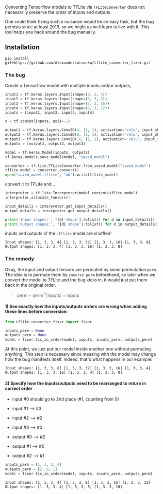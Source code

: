 
Converting Tensorflow models to TFLite via `TFLiteConverter` does not necessarily preserve the order of inputs and outputs.

One could think fixing such a nuisance would be an easy task, but the bug persists since at least 2019, 
so we might as well learn to live with it. This tool helps you hack around the bug manually.

## Installation

```console
pip install git+https://github.com/AlexanderLutsenko/tflite_converter_fixer.git
```

### The bug

Create a Tensorflow model with multiple inputs and/or outputs,

```python
input1 = tf.keras.layers.Input(shape=(3, 3, 4))
input2 = tf.keras.layers.Input(shape=(3, 3, 8))
input3 = tf.keras.layers.Input(shape=(3, 3, 16))
input4 = tf.keras.layers.Input(shape=(3, 3, 32))
inputs = [input1, input2, input3, input4]

x = tf.concat(inputs, axis=-1)

output1 = tf.keras.layers.Conv2D(4, (1, 1), activation='relu', input_shape=(1, 3, 3, 64))(x)
output2 = tf.keras.layers.Conv2D(8, (1, 1), activation='relu', input_shape=(1, 3, 3, 64))(x)
output3 = tf.keras.layers.Conv2D(16, (1, 1), activation='relu', input_shape=(1, 3, 3, 64))(x)
outputs = [output1, output2, output3]

model = tf.keras.Model(inputs, outputs)
tf.keras.models.save_model(model, "saved_model")
```

```python
converter = tf.lite.TFLiteConverter.from_saved_model("saved_model")
tflite_model = converter.convert()
open("saved_model.tflite", "wb").write(tflite_model)
```

convert it to TFLite and...

```python
interpreter = tf.lite.Interpreter(model_content=tflite_model)
interpreter.allocate_tensors()

input_details = interpreter.get_input_details()
output_details = interpreter.get_output_details()

print('Input shapes:', *[d['shape'].tolist() for d in input_details])
print('Output shapes:', *[d['shape'].tolist() for d in output_details])
```

inputs and outputs of the `.tflite` model are shuffled!

```console
Input shapes: [1, 3, 3, 4] [1, 3, 3, 32] [1, 3, 3, 16] [1, 3, 3, 8]
Output shapes: [1, 3, 3, 4] [1, 3, 3, 16] [1, 3, 3, 8]
```

### The remedy

Okay, the input and output tensors are permuted by some permutation `perm`.
The idea is to permute them by `inverse perm` beforehand, 
so later when we convert the model to TFLite and the bug kicks in, it would just put them back in the original order.
> perm ∘ perm<sup>-1</sup>(inputs) = inputs

#### 1) See exactly how the inputs/outputs orders are wrong when adding these lines before conversion: 

```python
from tflite_converter_fixer import fixer

inputs_perm = None
outputs_perm = None
model = fixer.fix_io_order(model, inputs, inputs_perm, outputs_perm)
```
At this point, we just put our model inside another one without permuting anything.
This step is necessary since messing with the model may change how the bug manifests itself.
Indeed, that's what happens in our example:

```console
Input shapes: [1, 3, 3, 8] [1, 3, 3, 32] [1, 3, 3, 16] [1, 3, 3, 4]
Output shapes: [1, 3, 3, 16] [1, 3, 3, 4] [1, 3, 3, 8]
```

#### 2) Specify how the inputs/outputs need to be rearranged to return in correct order
* input #0 should go to 2nd place (#1, counting from 0)
* input #1 --> #3
* input #2 --> #2
* input #3 --> #0


* output #0 --> #2
* output #1 --> #0
* output #2 --> #1

```python
inputs_perm = [1, 3, 2, 0]
outputs_perm = [2, 0, 1]
model = fixer.fix_io_order(model, inputs, inputs_perm, outputs_perm)
```

```console
Input shapes: [1, 3, 3, 4] [1, 3, 3, 8] [1, 3, 3, 16] [1, 3, 3, 32]
Output shapes: [1, 3, 3, 4] [1, 3, 3, 8] [1, 3, 3, 16]
```

